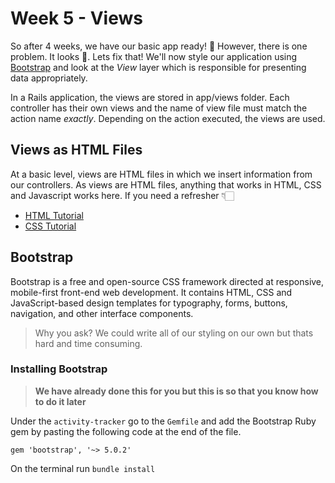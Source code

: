 # Week 5 - Views 

So after 4 weeks, we have our basic app ready! 🥳
However, there is one problem. It looks 🥴. Lets fix that! We'll now style our application using [Bootstrap](https://getbootstrap.com/docs/5.0/getting-started/introduction/) and look at the _View_ layer which is responsible for presenting data appropriately. 

In a Rails application, the views are stored in app/views folder.
Each controller has their own views and the name of view file must match the action name _exactly_. Depending on the action executed, the views are used.

## Views as HTML Files

At a basic level, views are HTML files in which we insert information
from our controllers. As views are HTML files, anything that works in
HTML, CSS and Javascript works here. If you need a refresher 👇🏻

- [HTML Tutorial](https://github.com/IRIS-NITK/IRIS-RoR-Bootcamp-2022/blob/main/week_1/HTML.md)
- [CSS Tutorial](https://github.com/IRIS-NITK/IRIS-RoR-Bootcamp-2022/blob/main/week_1/CSS.md)

## Bootstrap

Bootstrap is a free and open-source CSS framework directed at responsive, mobile-first front-end web development. It contains HTML, CSS and JavaScript-based design templates for typography, forms, buttons, navigation, and other interface components. 

> Why you ask? 
> We could write all of our styling on our own but thats hard and time consuming.

### Installing Bootstrap

> **We have already done this for you but this is so that you know how to do it later**

Under the `activity-tracker` go to the `Gemfile` and add the Bootstrap Ruby gem by pasting the following code at the end of the file.

`gem 'bootstrap', '~> 5.0.2'`



On the terminal run `bundle install`









